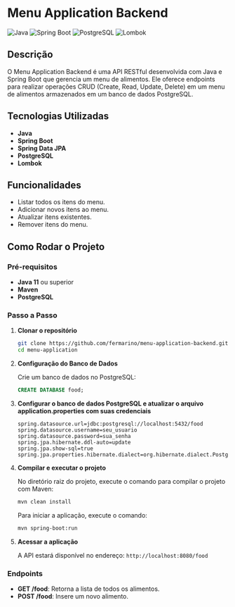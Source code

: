 # Menu Application Backend

![Java](https://img.shields.io/badge/Java-ED8B00?style=for-the-badge&logo=java&logoColor=white)
![Spring Boot](https://img.shields.io/badge/Spring_Boot-F2F4F9?style=for-the-badge&logo=spring-boot)
![PostgreSQL](https://img.shields.io/badge/PostgreSQL-316192?style=for-the-badge&logo=postgresql&logoColor=white)
![Lombok](https://img.shields.io/badge/Lombok-ffffff?style=for-the-badge&logo=lombok&logoColor=black)

## Descrição

O Menu Application Backend é uma API RESTful desenvolvida com Java e Spring Boot que gerencia um menu de alimentos. Ele oferece endpoints para realizar operações CRUD (Create, Read, Update, Delete) em um menu de alimentos armazenados em um banco de dados PostgreSQL.

## Tecnologias Utilizadas

- **Java**
- **Spring Boot**
- **Spring Data JPA**
- **PostgreSQL**
- **Lombok**

## Funcionalidades

- Listar todos os itens do menu.
- Adicionar novos itens ao menu.
- Atualizar itens existentes.
- Remover itens do menu.

## Como Rodar o Projeto

### Pré-requisitos

- **Java 11** ou superior
- **Maven**
- **PostgreSQL**

### Passo a Passo

1. **Clonar o repositório**

   ```bash
   git clone https://github.com/fermarino/menu-application-backend.git
   cd menu-application
   ```

2. **Configuração do Banco de Dados**

   Crie um banco de dados no PostgreSQL:

   ```sql
   CREATE DATABASE food;
   ```

3. **Configurar o banco de dados PostgreSQL e atualizar o arquivo application.properties com suas credenciais**

   ```properties
   spring.datasource.url=jdbc:postgresql://localhost:5432/food
   spring.datasource.username=seu_usuario
   spring.datasource.password=sua_senha
   spring.jpa.hibernate.ddl-auto=update
   spring.jpa.show-sql=true
   spring.jpa.properties.hibernate.dialect=org.hibernate.dialect.PostgreSQLDialect
   ```

4. **Compilar e executar o projeto**

   No diretório raiz do projeto, execute o comando para compilar o projeto com Maven:

   ```bash
   mvn clean install
   ```

   Para iniciar a aplicação, execute o comando:

   ```bash
   mvn spring-boot:run
   ```

5. **Acessar a aplicação**

   A API estará disponível no endereço: `http://localhost:8080/food`

### Endpoints

- **GET /food**: Retorna a lista de todos os alimentos.
- **POST /food**: Insere um novo alimento.